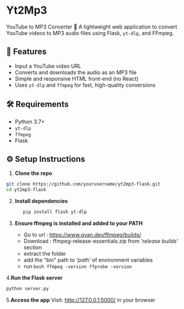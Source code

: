 # Yt2Mp3
YouTube to MP3 Converter 🎵
A lightweight web application to convert YouTube videos to MP3 audio files using Flask, `yt-dlp`, and FFmpeg.

## 🚀 Features

- Input a YouTube video URL
- Converts and downloads the audio as an MP3 file
- Simple and responsive HTML front-end (no React)
- Uses `yt-dlp` and `ffmpeg` for fast, high-quality conversions


## 🛠 Requirements

- Python 3.7+
- `yt-dlp`
- `ffmpeg`
- Flask

## ⚙️ Setup Instructions

1. **Clone the repo**

```bash
git clone https://github.com/yourusername/yt2mp3-flask.git
cd yt2mp3-flask
```

2. **Install dependencies**
   ```bash
      pip install flask yt-dlp
   ```

3. **Ensure ffmpeg is installed and added to your PATH**

    - Go to url : https://www.gyan.dev/ffmpeg/builds/
    - Download : ffmpeg-release-essentials.zip from *'release builds'* section
    - extract the folder
    - add the "bin" path to *'path'* of environment variables
    - run ```bash ffmpeg -version
ffprobe -version ```
   




4.**Run the Flask server**
   ```bash
 python server.py
```
    
5.**Access the app**
    Visit: http://127.0.0.1:5000/ in your browser
